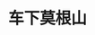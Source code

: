 ---
layout: work-detail
title: "车下莫根山"
sort_by_date: "2019-11-16"
work_details:
  title: "车下莫根山"
  location: "Haymarket Theater"
  date: "2019年11月16日"
  banner_image: "/assets/imgs/works/2019-the-ride-down-mt-morgan/the-ride-down-mt-morgan-banner.jpg"
  poster_image: "/assets/imgs/works/2019-the-ride-down-mt-morgan/the-ride-down-mt-morgan-poster.jpg"
  introduction: "莱曼是一位精明能干、巧舌如簧的保险业大亨。在莱曼光鲜亮丽的事业背后，隐藏着一个不为人知的秘密：他同时与两位女士保持着婚姻关系。因为一次耐人寻味的莫根山车祸，莱曼被送进了重症病房，他的两位妻子也在这里不期而遇。究竟是什么阻止着莱曼在她们之间做出选择？面对爱情与道德的冲突，激情与责任的碰撞，他将何去何从？一场现实与回忆的协奏曲，在莱曼的病床前徐徐拉开帷幕……"
  production_team:
    - page_title: "主要演员"
      members:
        - name: "莱曼"
          person: "沈诗哲"
        - name: "希奥"
          person: "李雅馨"
        - name: "蕾娅"
          person: "王逸帆"
        - name: "洛根"
          person: "黄绪昕"
        - name: "贝西"
          person: "谢瑨"
        - name: "汤姆"
          person: "刘天泽"
    - page_title: "导演制作团队"
      members:
        - name: "制作人"
          person: "王艳秋"
        - name: "导演"
          person: "董仕"
        - name: "副导演"
          person: "陈思源"
        - name: "舞台总监"
          person: "孙研"
        - name: "舞监助理"
          person: "李云琦"
        - name: "表演指导"
          person: "沈学思，李周嘉，李泽宇，孙研"
        - name: "平面设计"
          person: "柴子娴"
    - page_title: "后台"
      members:
        - name: "灯光"
          person: "周梓桐，卢樱丹"
          role: "灯光设计"
        - name: "音效"
          person: "刘小叶"
          role: "音效设计/操控"
        - name: "舞台美术"
          person: "曾月，李泽宇"
          role: "舞台美术设计"
        - name: "服装"
          person: "李佳琦，李周嘉"
          role: "服装设计"
        - name: "化妆"
          person: "虞杉，李周嘉，李佳琦"
        - name: "摄影"
          person: "张若鹏"
        - name: "摄像"
          person: "黄世阳，张馨元，范子宜"
        - name: "现场摄影"
          person: "张小，Jerry Li，Jeremy Bao"
        - name: "场监"
          person: "王艳秋，朱本正，贾小荣"
  youtube_video: "QLRztReSL3U"
  photos:
    - image: "/assets/imgs/works/2019-the-ride-down-mt-morgan/stage1.jpg"
      size: "large"
      caption: "演出剧照"
    - image: "/assets/imgs/works/2019-the-ride-down-mt-morgan/stage2.jpg"
      size: "large"
      caption: "演出剧照"
    - image: "/assets/imgs/works/2019-the-ride-down-mt-morgan/stage3.jpg"
      size: "large"
      caption: "演出剧照"
    - image: "/assets/imgs/works/2019-the-ride-down-mt-morgan/curtain-call.jpeg"
      caption: "谢幕"
      size: "large"
    - image: "/assets/imgs/works/2019-the-ride-down-mt-morgan/final-makeup1.jpg"
      caption: "定妆照"
      size: "medium"
    - image: "/assets/imgs/works/2019-the-ride-down-mt-morgan/final-makeup2.jpg"
      caption: "定妆照"
      size: "medium"
---